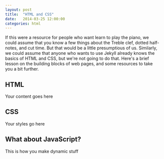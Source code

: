 ```yaml
---
layout: post
title:  "HTML and CSS"
date:   2014-03-25 12:00:00
categories: html
---
```


If this were a resource for people who want learn to play the piano, we could assume that you know a few things about the Treble clef, dotted half-notes, and cut time. But that would be a little presumptious of us. Similarly, we could assume that anyone who wants to use Jekyll already knows the basics of HTML and CSS, but we're not going to do that. Here's a brief lesson on the building blocks of web pages, and some resources to take you a bit further.

## HTML

Your content goes here

## CSS

Your styles go here

## What about JavaScript?

This is how you make dynamic stuff